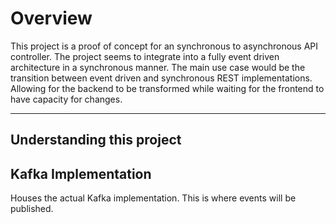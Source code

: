 # Overview

This project is a proof of concept for an synchronous to asynchronous API controller. The project seems to integrate into a fully event driven architecture in a synchronous manner. The main use case would be the transition between event driven and synchronous REST implementations. Allowing for the backend to be transformed while waiting for the frontend to have capacity for changes.

****

## Understanding this project


## Kafka Implementation
Houses the actual Kafka implementation. This is where events will be published.

